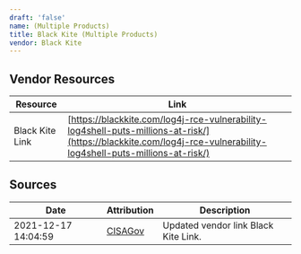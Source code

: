 ```yaml
---
draft: 'false'
name: (Multiple Products)
title: Black Kite (Multiple Products)
vendor: Black Kite
---
```


## Vendor Resources
| Resource | Link |
| --- | --- |
| Black Kite Link | [https://blackkite.com/log4j-rce-vulnerability-log4shell-puts-millions-at-risk/](https://blackkite.com/log4j-rce-vulnerability-log4shell-puts-millions-at-risk/) |



## Sources
| Date | Attribution | Description |
| --- | --- | --- |
| 2021-12-17 14:04:59 | [CISAGov](https://raw.githubusercontent.com/cisagov/log4j-affected-db/develop/README.md) | Updated vendor link Black Kite Link.  |
